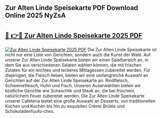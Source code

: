 ## Zur Alten Linde Speisekarte PDF Download Online 2025 NyZsA

# <h2><a href="http://gcbhdgy.nevu.top/?p=Zur+Alten+Linde+Speisekarte">🔗 👉🔴 Zur Alten Linde Speisekarte 2025 PDF</a></h2>

[![Zur Alten Linde Speisekarte 2025 PDF](https://i.imgur.com/dBaPXMq.png)](http://gcbhdgy.nevu.top/?p=Zur+Alten+Linde+Speisekarte)
Die Zur Alten Linde Speisekarte ist nicht nur eine Liste von Gerichten, sondern auch die Kunst der Wahl. Auf unserer Zur Alten Linde Speisekarte bieten wir einen Salatbereich an, in dem Sie aus verschiedenen Salaten wählen können, die mit frischen Zutaten für ein leichtes und leckeres Mittagessen zubereitet werden. Für diejenigen, die Fleisch lieben, bieten wir eine umfangreiche Auswahl an Gerichten auf der Zur Alten Linde Speisekarte an: Rindfleisch, Schweinefleisch, Huhn und Fisch. Unseren Auserwählten bieten wir köstliche Gerichte wie Schaschlik und Steak an, die bei frischem, natürlichem Feuer zubereitet werden. Die Zur Alten Linde Speisekarte unserer Cafeteria bietet eine große Auswahl an Desserts, von traditionellen Kuchen und Kuchen bis hin zu exquisiten Crème Brûlée und Schokoladenfuufu-ches.
